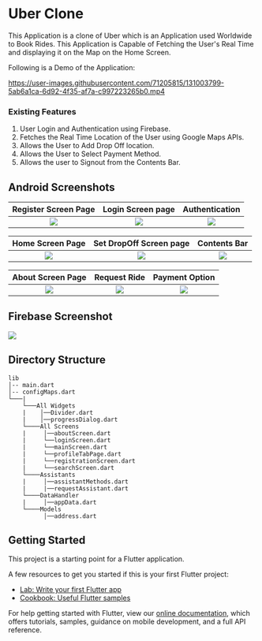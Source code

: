 # Uber Clone

This Application is a clone of Uber which is an Application used Worldwide to Book Rides. This Application is Capable of Fetching the User's Real Time and displaying it on the Map on the Home Screen. 

Following is a Demo of the Application:

https://user-images.githubusercontent.com/71205815/131003799-5ab6a1ca-6d92-4f35-af7a-c997223265b0.mp4

### Existing Features

1. User Login and Authentication using Firebase. 
2. Fetches the Real Time Location of the User using Google Maps APIs.
3. Allows the User to Add Drop Off location.
4. Allows the User to Select Payment Method.
5. Allows the user to Signout from the Contents Bar. 

## Android Screenshots 

  Register Screen Page | Login Screen page | Authentication
:-------------------------:|:-------------------------: |:-------------------------:
![](https://user-images.githubusercontent.com/71205815/131004000-802de617-4740-4ee3-8151-fb8ea21d5de5.jpeg)|![](https://user-images.githubusercontent.com/71205815/131004141-a2f87134-8501-4ae4-bbf4-4d3ec71465cb.jpeg) |![](https://user-images.githubusercontent.com/71205815/131004231-1bd69033-2529-4b8c-88dd-3c72ce41312d.jpeg) 

  Home Screen Page | Set DropOff Screen page | Contents Bar
:-------------------------:|:-------------------------: |:-------------------------:
![](https://user-images.githubusercontent.com/71205815/131004516-1343a6e8-ae50-4a4a-aa07-0ef1bf97b8bd.jpeg)|![](https://user-images.githubusercontent.com/71205815/131004609-6aba8f0b-aab9-4889-b9d9-0728e099804f.jpeg) |![](https://user-images.githubusercontent.com/71205815/131004733-58676710-d5e6-496c-8223-bc54aef4ea16.jpeg) 

 About Screen Page | Request Ride | Payment Option
:-------------------------:|:-------------------------: |:-------------------------: 
![](https://user-images.githubusercontent.com/71205815/131004922-f35af92e-0a86-4a33-8499-43d2897329f4.jpeg)|![](https://user-images.githubusercontent.com/71205815/131005068-5591dde3-4685-475e-a574-bb870ca81539.jpeg)|![](https://user-images.githubusercontent.com/71205815/131005177-29bbc4d0-6bee-446d-bb84-8d787924c687.jpeg) 

## Firebase Screenshot

![](https://user-images.githubusercontent.com/71205815/131006071-54d91812-8e08-4c85-802f-88ac19ade91c.png)


## Directory Structure
```
lib
│-- main.dart
│-- configMaps.dart
└───|
    └───All Widgets
    |    │──Divider.dart
    |    │──progressDialog.dart
    └────All Screens
    |     │──aboutScreen.dart
    |     └──loginScreen.dart 
    |     └──mainScreen.dart 
    |     └──profileTabPage.dart 
    |     └──registrationScreen.dart 
    |     └──searchScreen.dart 
    └────Assistants
    |     │──assistantMethods.dart
    |     |──requestAssistant.dart
    └────DataHandler
    |     │──appData.dart
    └────Models
          │──address.dart
```

## Getting Started

This project is a starting point for a Flutter application.

A few resources to get you started if this is your first Flutter project:

- [Lab: Write your first Flutter app](https://flutter.dev/docs/get-started/codelab)
- [Cookbook: Useful Flutter samples](https://flutter.dev/docs/cookbook)

For help getting started with Flutter, view our
[online documentation](https://flutter.dev/docs), which offers tutorials,
samples, guidance on mobile development, and a full API reference.
